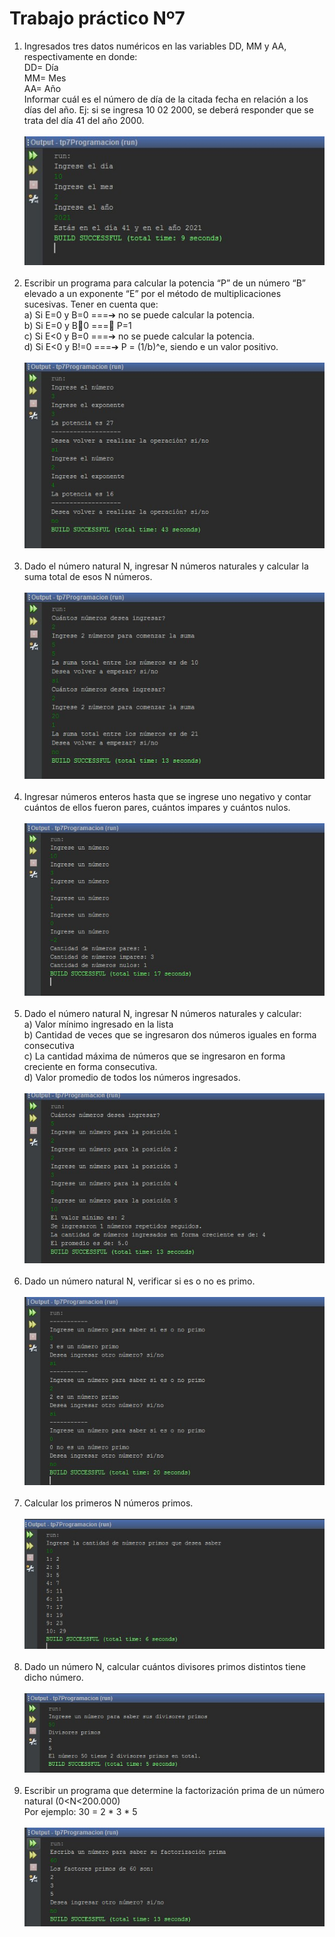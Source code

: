 <b><h1>Trabajo práctico Nº7 </h1></b>
1) Ingresados tres datos numéricos en las variables DD, MM y AA, respectivamente en donde: <br>
DD= Día <br>
MM= Mes <br>
AA= Año <br>
Informar cuál es el número de día de la citada fecha en relación a los días del año. Ej: si se ingresa 10 02 2000, se deberá responder que se trata del día 41 del año 2000.<br><br>
![](/tp7Programacion/imagenes/ejercicio1.jpg)
<br><br>
2) Escribir un programa para calcular la potencia “P” de un número “B” elevado a un exponente “E” por el método de multiplicaciones sucesivas. Tener en cuenta que: <br> 
a) Si E=0 y B=0 ===➔ no se puede calcular la potencia. <br>
b) Si E=0 y B0 ===➔ P=1 <br>
c) Si E<0 y B=0 ===➔ no se puede calcular la potencia. <br>
d) Si E<0 y B!=0 ===➔ P = (1/b)^e, siendo e un valor positivo. <br><br>
![](/tp7Programacion/imagenes/ejercicio2.jpg)
<br><br>
3) Dado el número natural N, ingresar N números naturales y calcular la suma total de esos N números.<br><br>
![](/tp7Programacion/imagenes/ejercicio3.jpg)
<br><br>
4) Ingresar números enteros hasta que se ingrese uno negativo y contar cuántos de ellos fueron pares, cuántos impares y cuántos nulos. <br><br>
![](/tp7Programacion/imagenes/ejercicio4.jpg)
<br><br>
5) Dado el número natural N, ingresar N números naturales y calcular:  <br>
a) Valor mínimo ingresado en la lista <br>
b) Cantidad de veces que se ingresaron dos números iguales en forma consecutiva <br>
c) La cantidad máxima de números que se ingresaron en forma creciente en forma consecutiva. <br>
d) Valor promedio de todos los números ingresados. <br><br>
![](/tp7Programacion/imagenes/ejercicio5.jpg)
<br><br>
6) Dado un número natural N, verificar si es o no es primo. <br><br>
![](/tp7Programacion/imagenes/ejercicio6.jpg)
<br><br>
7) Calcular los primeros N números primos. <br><br>
![](/tp7Programacion/imagenes/ejercicio7.jpg)
<br><br>
8) Dado un número N, calcular cuántos divisores primos distintos tiene dicho número. 
<br><br>
![](/tp7Programacion/imagenes/ejercicio8.jpg)
<br><br>
9) Escribir un programa que determine la factorización prima de un número natural (0<N<200.000) <br>
Por ejemplo: 30 = 2 * 3 * 5 <br><br>
![](/tp7Programacion/imagenes/ejercicio9.jpg)
